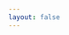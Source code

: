 ```yaml
---
layout: false
---
```


<Image source="http://placekitten.com/500/600" text="Kitten" />

<Link url="/services/movein-cleaning" text="Move In/Out Clean" />
